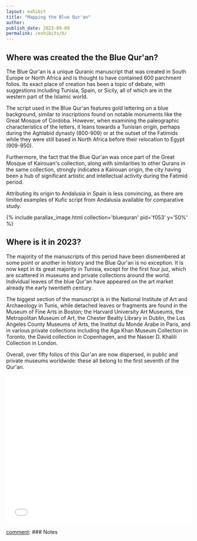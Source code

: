 ```yaml
---
layout: exhibit
title: "Mapping the Blue Qur'an"
author: 
publish_date: 2023-09-09
permalink: /exhibits/b/
---
```


## Where was created the the Blue Qur'an?
The Blue Qur'an is a unique Quranic manuscript that was created in South Europe or North Africa and is thought to have contained 600 parchment folios. Its exact place of creation has been a topic of debate, with suggestions including Tunisia, Spain, or Sicily, all of which are in the western part of the Islamic world.

The script used in the Blue Qur'an features gold lettering on a blue background, similar to inscriptions found on notable monuments like the Great Mosque of Cordoba. However, when examining the paleographic characteristics of the letters, it leans towards a Tunisian origin, perhaps during the Aghlabid dynasty (800-909) or at the outset of the Fatimids while they were still based in North Africa before their relocation to Egypt (909-950). 

Furthermore, the fact that the Blue Qur'an was once part of the Great Mosque of Kairouan's collection, along with similarities to other Qurans in the same collection, strongly indicates a Kairouan origin, the city having been a hub of significant artistic and intellectual activity during the Fatimid period. 

Attributing its origin to Andalusia in Spain is less convincing, as there are limited examples of Kufic script from Andalusia available for comparative study.

{% include parallax_image.html collection='bluequran' pid='f053' y='50%' %}


## Where is it in 2023?

The majority of the manuscripts of this period have been dismembered at some point or another in history and the Blue Qur'an is no exception. It is now kept in its great majority in Tunisia, except for the first four juz, which are scattered in museums and private collections around the world. Individual leaves of the blue Qur'an have appeared on the art market already the early twentieth century. 

The biggest section of the manuscript is in the National Institute of Art and Archaeology in Tunis, while detached leaves or fragments are found in the Museum of Fine Arts in Boston; the Harvard University Art Museums, the Metropolitan Museum of Art, the Chester Beatty Library in Dublin, the Los Angeles County Museums of Arts, the Institut du Monde Arabe in Paris, and in various private collections including the Aga Khan Museum Collection in Toronto, the David collection in Copenhagen, and the Nasser D. Khalili Collection in London. 

Overall, over fifty folios of this Qur'an are now dispersed, in public and private museums worldwide: these all belong to the first seventh of the Qur'an. 


<style>.embed-container {position: relative; padding-bottom: 80%; height: 0; max-width: 100%;} .embed-container iframe, .embed-container object, .embed-container iframe{position: absolute; top: 0; left: 0; width: 100%; height: 100%;} small{position: absolute; z-index: 40; bottom: 0; margin-bottom: -15px;}</style><div class="embed-container"><iframe width="500" height="400" frameborder="0" scrolling="no" marginheight="0" marginwidth="0" title="Blue Qur'an" src="//www.arcgis.com/apps/Embed/index.html?webmap=0406f1b0d12e4718b2d65148c8242967&extent=-180,-50.7645,180,85.4266&home=true&zoom=true&previewImage=false&scale=true&search=true&searchextent=true&basemap_gallery=true&disable_scroll=true&theme=light"></iframe></div>



[comment]: XXX[^1]





[comment]: ---

[comment]: ### Notes

[comment]: [^1]: 

[comment]: [^2]: 